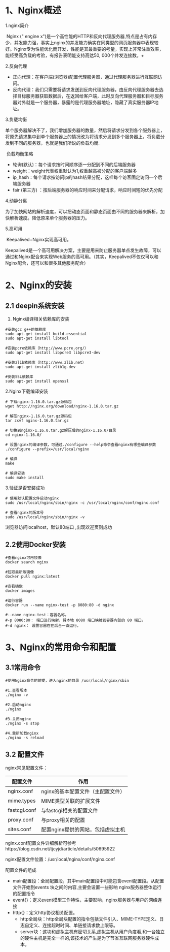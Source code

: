 # 1、Nginx概述

1.nginx简介

​	Nginx (" engine x")是一个高性能的HTTP和反向代理服务器,特点是占有内存少，并发能力强，事实上nginx的并发能力确实在同类型的网页服务器中表现较好。Nginx专为性能优化而开发，性能是其最重要的考量，实现上非常注重效率，能经受高负载的考验，有报告表明能支持高达50, 000个并发连接数。+

2.反向代理

- 正向代理：在客户端(浏览器)配置代理服务器，通过代理服务器进行互联网访问。
- 反向代理：我们只需要将请求发送到反向代理服务器，由反向代理服务器去选择目标服务器获取数据后，在返回给客户端，此时反向代理服务器和目标服务器对外就是一个服务器，暴露的是代理服务器地址，隐藏了真实服务器IP地址。

3.负载均衡

​	单个服务器解决不了，我们增加服务器的数量，然后将请求分发到各个服务器上，将原先请求集中到单个服务器上的情况改为将请求分发到多个服务器上，将负载分发到不同的服务器，也就是我们所说的负载均衡.

​	负载均衡策略

- 轮询(默认)：每个请求按时间顺序逐一分配到不同的后端服务器
- weight：weight代表权重默认为1,权重越高被分配的客户端越多
- ip_hash：每个请求按访问ip的hash结果分配，这样每个访客固定访问一个后端服务器
- fair (第三方) ：按后端服务器的响应时间来分配请求，响应时间短的优先分配

4.动静分离

​	为了加快网站的解析速度，可以把动态页面和静态页面由不同的服务器来解析，加快解析速度。降低原来单个服务器的压力。

5.高可用

​	Keepalived+Nginx实现高可用。

​	Keepalived是一个高可用解决方案，主要是用来防止服务器单点发生故障，可以通过和Nginx配合来实现Web服务的高可用。（其实，Keepalived不仅仅可以和Nginx配合，还可以和很多其他服务配合）

# 2、Nginx的安装

## 2.1 deepin系统安装

1. Nginx编译相关依赖库的安装

```shell
#安装gcc g++的依赖库
sudo apt-get install build-essential
sudo apt-get install libtool

#安装pcre依赖库（http://www.pcre.org/）
sudo apt-get install libpcre3 libpcre3-dev

#安装zlib依赖库（http://www.zlib.net）
sudo apt-get install zlib1g-dev

#安装SSL依赖库
sudo apt-get install openssl
```

2.Nginx下载编译安装

```shell
# 下载nginx-1.16.0.tar.gz源码包
wget http://nginx.org/download/nginx-1.16.0.tar.gz

# 解压nginx-1.16.0.tar.gz源码包
tar zxvf nginx-1.16.0.tar.gz

# 切换到nginx-1.16.0.tar.gz解压后的nginx-1.16.0/目录
cd nginx-1.16.0/

# 设置nginx的编译参数，可通过./configure --help命令查看nginx有哪些编译参数
./configure --prefix=/usr/local/nginx

# 编译
make

# 编译安装
sudo make install
```

3.验证是否安装成功

```shell
# 使用默认配置文件启动nginx
sudo /usr/local/nginx/sbin/nginx -c /usr/local/nginx/conf/nginx.conf

# 查看nginx的版本号
sudo /usr/local/nginx/sbin/nginx -v
```

 浏览器访问localhost，默认80端口 ,出现欢迎页则成功

## 2.2使用Docker安装

```shell
#查看nginx可用镜像
docker search nginx

#拉取最新版镜像
docker pull nginx:latest

#查看镜像
docker images

#运行容器
docker run --name nginx-test -p 8080:80 -d nginx

#--name nginx-test：容器名称。
#-p 8080:80： 端口进行映射，将本地 8080 端口映射到容器内部的 80 端口。
#-d nginx： 设置容器在在后台一直运行。
```



# 3、Nginx的常用命令和配置

## 3.1常用命令

```shell
#使用Nginx命令的前提，进入nginx的目录 /usr/local/nginx/sbin

#1.查看版本
./nginx -v

#2.启动nginx
./nginx

#3.关闭nginx
./nginx -s stop

#4.重新加载nginx
./nginx -s reload
```

## 3.2 配置文件

nginx常见配置文件：

| 配置文件     | 作用                              |
| ------------ | --------------------------------- |
| nginx.conf   | nginx的基本配置文件（主配置文件） |
| mime.types   | MIME类型关联的扩展文件            |
| fastcgi.conf | 与fastcgi相关的配置文件           |
| proxy.conf   | 与proxy相关的配置                 |
| sites.conf   | 配置nginx提供的网站，包括虚拟主机 |

nginx.conf配置文件详细解析可参考https://blog.csdn.net/tjcyjd/article/details/50695922

nginx配置文件位置：/usr/local/nginx/conf/nginx.conf

配置文件的组成

- main配置段：全局配置段，其中main配置段中可能包含event配置段。从配置文件开始到events 块之间的内容,主要会设置一些影响 nginx服务器整体运行的配置指令
- event{}：定义event模型工作特性，主要影响，nginx服务器与用户的网络连接
- http{}：定义http协议相关配置。
  - http全局块：http全局块配置的指令包括文件引入、MIME-TYPE定义、日志自定义、连接超时时间、单链接请求数上限等。
  - server块：这块和虚拟主机有密切关系,虚拟主机从用户角度看,和一台独立的硬件主机是完全一样的,该技术的产生是为了节省互联网服务器硬件成本。